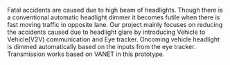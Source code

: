 Fatal accidents are caused due to high beam of headlights. Though there is a conventional automatic headlight dimmer it becomes futile when there is fast moving traffic in opposite lane. Our project mainly focuses on reducing the accidents caused due to headlight glare by introducing Vehicle to Vehicle(V2V) communication and Eye tracker. Oncoming vehicle headlight is dimmed automatically based on the inputs from the eye tracker. Transmission works based on VANET in this prototype.
